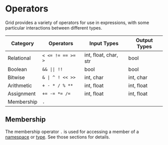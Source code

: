 # Operators

Grid provides a variety of operators for use in expressions, with some particular interactions between different types.

| Category | Operators | Input Types | Output Types |
|----------|-----------|-------------|-------------|
| Relational | `< <= != == >= >` | int, float, char, str | bool |
| Boolean | `&& \|\| !!` | bool | bool |
| Bitwise | `& \| ^ ! << >>` | int, char | int, char |
| Arithmetic | `+ - * / % **` | int, float | int, float |
| Assignment | `+= -= *= /=` | int, float | int, float |
| Membership | `.` |  |  |

## Membership

The membership operator `.` is used for accessing a member of a [namespace](structure.md) or [type](types.md). See those sections for details.
